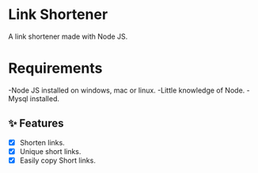 # Link Shortener
A link shortener made with Node JS.


# Requirements
-Node JS installed on windows, mac or linux.
-Little knowledge of Node.
-Mysql installed.


## ✨ Features
- [x] Shorten links.
- [x] Unique short links.
- [x] Easily copy Short links.
